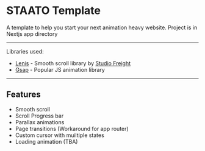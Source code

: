 # STAATO Template


A template to help you start your next animation heavy website.
Project is in Nextjs app directory

---
Libraries used:
- [Lenis](https://lenis.studiofreight.com) - Smooth scroll library by [Studio Freight](https://github.com/studio-freight)
- [Gsap](https://greensock.com/gsap) - Popular JS animation library 

---

## Features

- Smooth scroll
- Scroll Progress bar
- Parallax animations
- Page transitions (Workaround for app router)
- Custom cursor with muiltiple states
- Loading animation (TBA)

